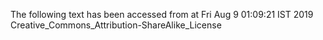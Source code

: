 The following text has been accessed from at Fri Aug 9 01:09:21 IST 2019
Creative_Commons_Attribution-ShareAlike_License
